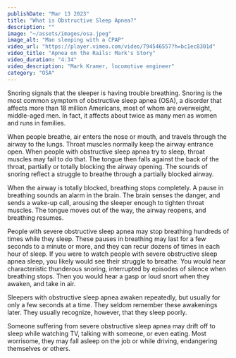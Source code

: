 ```yaml
---
publishDate: "Mar 13 2023"
title: "What is Obstructive Sleep Apnea?"
description: ""
image: "~/assets/images/osa.jpeg"
image_alt: "Man sleeping with a CPAP"
video_url: "https://player.vimeo.com/video/794546557?h=bc1ec8301d"
video_title: "Apnea on the Rails: Mark's Story"
video_duration: "4:34"
video_description: "Mark Kramer, locomotive engineer"
category: "OSA"
---
```


Snoring signals that the sleeper is having trouble breathing. Snoring is the most common symptom of obstructive sleep apnea (OSA), a disorder that affects more than 18 million Americans, most of whom are overweight, middle-aged men. In fact, it affects about twice as many men as women and runs in families.

When people breathe, air enters the nose or mouth, and travels through the airway to the lungs. Throat muscles normally keep the airway entrance open. When people with obstructive sleep apnea try to sleep, throat muscles may fail to do that. The tongue then falls against the back of the throat, partially or totally blocking the airway opening. The sounds of snoring reflect a struggle to breathe through a partially blocked airway.

When the airway is totally blocked, breathing stops completely. A pause in breathing sounds an alarm in the brain. The brain senses the danger, and sends a wake-up call, arousing the sleeper enough to tighten throat muscles. The tongue moves out of the way, the airway reopens, and breathing resumes.

People with severe obstructive sleep apnea may stop breathing hundreds of times while they sleep. These pauses in breathing may last for a few seconds to a minute or more, and they can recur dozens of times in each hour of sleep. If you were to watch people with severe obstructive sleep apnea sleep, you likely would see their struggle to breathe. You would hear characteristic thunderous snoring, interrupted by episodes of silence when breathing stops. Then you would hear a gasp or loud snort when they awaken, and take in air.

Sleepers with obstructive sleep apnea awaken repeatedly, but usually for only a few seconds at a time. They seldom remember these awakenings later. They usually recognize, however, that they sleep poorly.

Someone suffering from severe obstructive sleep apnea may drift off to sleep while watching TV, talking with someone, or even eating. Most worrisome, they may fall asleep on the job or while driving, endangering themselves or others.